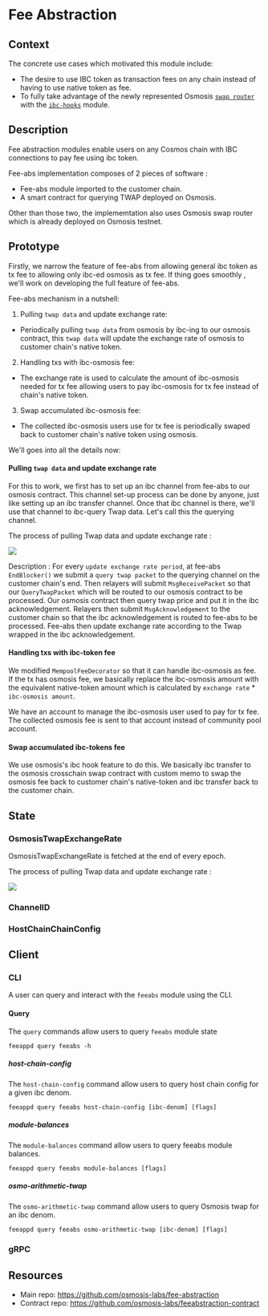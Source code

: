 # Fee Abstraction

## Context

The concrete use cases which motivated this module include:

- The desire to use IBC token as transaction fees on any chain instead of having to use native token as fee.
- To fully take advantage of the newly represented Osmosis [`swap router`](https://github.com/osmosis-labs/osmosis/tree/main/cosmwasm/contracts) with the [`ibc-hooks`](https://github.com/osmosis-labs/osmosis/tree/main/x/ibc-hooks) module.

## Description

Fee abstraction modules enable users on any Cosmos chain with IBC connections to pay fee using ibc token.

Fee-abs implementation composes of 2 pieces of software :

- Fee-abs module imported to the customer chain.
- A smart contract for querying TWAP deployed on Osmosis.

Other than those two, the implememtation also uses Osmosis swap router which is already deployed on Osmosis testnet.

## Prototype

Firstly, we narrow the feature of fee-abs from allowing general ibc token as tx fee to allowing only ibc-ed osmosis as tx fee. If thing goes smoothly , we'll work on developing the full feature of fee-abs.

Fee-abs mechanism in a nutshell:

1.  Pulling `twap data` and update exchange rate:

- Periodically pulling `twap data` from osmosis by ibc-ing to our osmosis contract, this `twap data` will update the exchange rate of osmosis to customer chain's native token.

2.  Handling txs with ibc-osmosis fee:

- The exchange rate is used to calculate the amount of ibc-osmosis needed for tx fee allowing users to pay ibc-osmosis for tx fee instead of chain's native token.

3.  Swap accumulated ibc-osmosis fee:

- The collected ibc-osmosis users use for tx fee is periodically swaped back to customer chain's native token using osmosis.

We'll goes into all the details now:

#### Pulling `twap data` and update exchange rate

For this to work, we first has to set up an ibc channel from fee-abs to our osmosis contract. This channel set-up process can be done by anyone, just like setting up an ibc transfer channel. Once that ibc channel is there, we'll use that channel to ibc-query Twap data. Let's call this the querying channel.

The process of pulling Twap data and update exchange rate :

![](https://i.imgur.com/sJA4yV7.png)

Description :
For every `update exchange rate period`, at fee-abs `EndBlocker()` we submit a `query twap packet` to the querying channel on the customer chain's end. Then relayers will submit `MsgReceivePacket` so that our `QueryTwapPacket` which will be routed to our osmosis contract to be processed. Our osmosis contract then query twap price and put it in the ibc acknowledgement. Relayers then submit `MsgAcknowledgement` to the customer chain so that the ibc acknowledgement is routed to fee-abs to be processed. Fee-abs then update exchange rate according to the Twap wrapped in the ibc acknowledgement.

#### Handling txs with ibc-token fee

We modified `MempoolFeeDecorator` so that it can handle ibc-osmosis as fee. If the tx has osmosis fee, we basically replace the ibc-osmosis amount with the equivalent native-token amount which is calculated by `exchange rate` \* `ibc-osmosis amount`.

We have an account to manage the ibc-osmosis user used to pay for tx fee. The collected osmosis fee is sent to that account instead of community pool account.

#### Swap accumulated ibc-tokens fee

We use osmosis's ibc hook feature to do this. We basically ibc transfer to the osmosis crosschain swap contract with custom memo to swap the osmosis fee back to customer chain's native-token and ibc transfer back to the customer chain.

## State

### OsmosisTwapExchangeRate

OsmosisTwapExchangeRate is fetched at the end of every epoch. 

The process of pulling Twap data and update exchange rate :

![](https://i.imgur.com/Osumjpv.png)

### ChannelID

### HostChainChainConfig

## Client

### CLI

A user can query and interact with the ``feeabs`` module using the CLI.

#### Query

The ``query`` commands allow users to query ``feeabs`` module state

```
feeappd query feeabs -h
```

##### host-chain-config

The ``host-chain-config`` command allow users to query host chain config for a given ibc denom.

```
feeappd query feeabs host-chain-config [ibc-denom] [flags]
```


##### module-balances
The ``module-balances`` command allow users to query feeabs module balances.
```
feeappd query feeabs module-balances [flags]
```

##### osmo-arithmetic-twap
The ``osmo-arithmetic-twap`` command allow users to query Osmosis twap for an ibc denom.
```
feeappd query feeabs osmo-arithmetic-twap [ibc-denom] [flags]
```

### gRPC

## Resources

- Main repo: https://github.com/osmosis-labs/fee-abstraction
- Contract repo: https://github.com/osmosis-labs/feeabstraction-contract